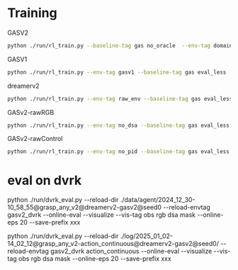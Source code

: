 # Training
GASV2
```sh
python ./run/rl_train.py --baseline-tag gas no_oracle  --env-tag domain_random_enhance dsa_occup2  
```
GASV1
```sh
python ./run/rl_train.py --env-tag gasv1 --baseline-tag gas eval_less
```

dreamerv2
```sh
python ./run/rl_train.py --env-tag raw_env --baseline-tag gas eval_less
```

GASv2-rawRGB
```sh
python ./run/rl_train.py --env-tag no_dsa --baseline-tag gas eval_less
```
GASv2-rawControl
```sh
python ./run/rl_train.py --env-tag no_pid --baseline-tag gas eval_less
```


# eval on dvrk
python ./run/dvrk_eval.py --reload-dir ./data/agent/2024_12_30-10_58_55@grasp_any_v2@dreamerv2-gasv2@seed0  --reload-envtag  gasv2_dvrk --online-eval --visualize --vis-tag obs rgb dsa mask --online-eps 20 --save-prefix xxx


python ./run/dvrk_eval.py --reload-dir ./log/2025_01_02-14_02_12@grasp_any_v2-action_continuous@dreamerv2-gasv2@seed0/  --reload-envtag  gasv2_dvrk action_continuous --online-eval --visualize --vis-tag obs rgb dsa mask --online-eps 20 --save-prefix xxx